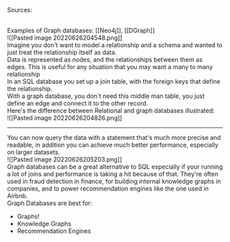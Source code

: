 Sources:

\
Examples of Graph databases: [[Neo4j]], [[DGraph]]
\
![[Pasted image 20220626204548.png]]
\
Imagine you don't want to model a relationship and a schema and wanted to just treat the relationship itself as data.
\
Data is represented as nodes, and the relationships between them as edges.
This is useful for any situation that you may want a many to many relationship 
\
In an SQL database you set up a join table, with the foreign keys that define the relationship.
\
With a graph database, you don't need this middle man table, you just define an edge and connect it to the other record.
\
Here's the difference between Relational and graph databases illustrated:
\
![[Pasted image 20220626204826.png]]

---

You can now query the data with a statement that's much more precise and readable, in addition you can achieve much better performance, especially on larger datasets.
\
![[Pasted image 20220626205203.png]]
\
Graph databases can be a great alternative to SQL especially if your running a lot of joins and performance is taking a hit because of that. They're often used in fraud detection in finance, for building internal knowledge graphs in companies, and to power recommendation engines like the one used in Airbnb.
\
Graph Databases are best for:
- Graphs!
- Knowledge Graphs
- Recommendation Engines
